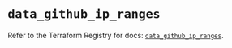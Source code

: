 # `data_github_ip_ranges`

Refer to the Terraform Registry for docs: [`data_github_ip_ranges`](https://registry.terraform.io/providers/integrations/github/6.2.3/docs/data-sources/ip_ranges).
